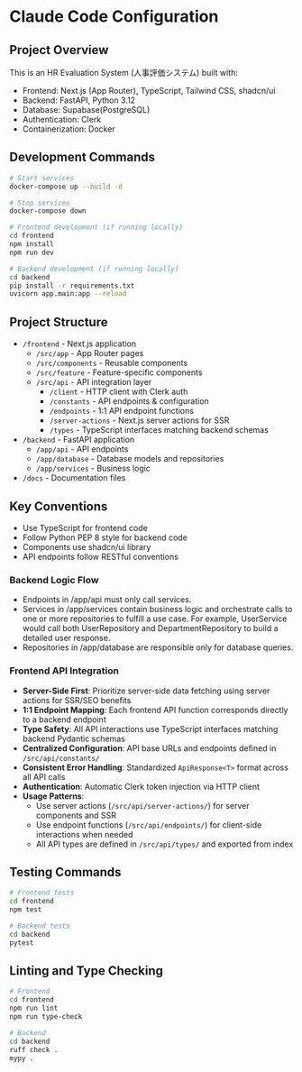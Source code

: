 # Claude Code Configuration

## Project Overview
This is an HR Evaluation System (人事評価システム) built with:
- Frontend: Next.js (App Router), TypeScript, Tailwind CSS, shadcn/ui
- Backend: FastAPI, Python 3.12
- Database: Supabase(PostgreSQL)
- Authentication: Clerk
- Containerization: Docker

## Development Commands
```bash
# Start services
docker-compose up --build -d

# Stop services
docker-compose down

# Frontend development (if running locally)
cd frontend
npm install
npm run dev

# Backend development (if running locally)
cd backend
pip install -r requirements.txt
uvicorn app.main:app --reload
```

## Project Structure
- `/frontend` - Next.js application
  - `/src/app` - App Router pages
  - `/src/components` - Reusable components
  - `/src/feature` - Feature-specific components
  - `/src/api` - API integration layer
    - `/client` - HTTP client with Clerk auth
    - `/constants` - API endpoints & configuration
    - `/endpoints` - 1:1 API endpoint functions
    - `/server-actions` - Next.js server actions for SSR
    - `/types` - TypeScript interfaces matching backend schemas
- `/backend` - FastAPI application
  - `/app/api` - API endpoints
  - `/app/database` - Database models and repositories
  - `/app/services` - Business logic
- `/docs` - Documentation files

## Key Conventions
- Use TypeScript for frontend code
- Follow Python PEP 8 style for backend code
- Components use shadcn/ui library
- API endpoints follow RESTful conventions

### Backend Logic Flow
- Endpoints in /app/api must only call services.
- Services in /app/services contain business logic and orchestrate calls to one or more repositories to fulfill a use case. For example, UserService would call both UserRepository and DepartmentRepository to build a detailed user response.
- Repositories in /app/database are responsible only for database queries.

### Frontend API Integration
- **Server-Side First**: Prioritize server-side data fetching using server actions for SSR/SEO benefits
- **1:1 Endpoint Mapping**: Each frontend API function corresponds directly to a backend endpoint
- **Type Safety**: All API interactions use TypeScript interfaces matching backend Pydantic schemas
- **Centralized Configuration**: API base URLs and endpoints defined in `/src/api/constants/`
- **Consistent Error Handling**: Standardized `ApiResponse<T>` format across all API calls
- **Authentication**: Automatic Clerk token injection via HTTP client
- **Usage Patterns**:
  - Use server actions (`/src/api/server-actions/`) for server components and SSR
  - Use endpoint functions (`/src/api/endpoints/`) for client-side interactions when needed
  - All API types are defined in `/src/api/types/` and exported from index

## Testing Commands
```bash
# Frontend tests
cd frontend
npm test

# Backend tests
cd backend
pytest
```

## Linting and Type Checking
```bash
# Frontend
cd frontend
npm run lint
npm run type-check

# Backend
cd backend
ruff check .
mypy .
```